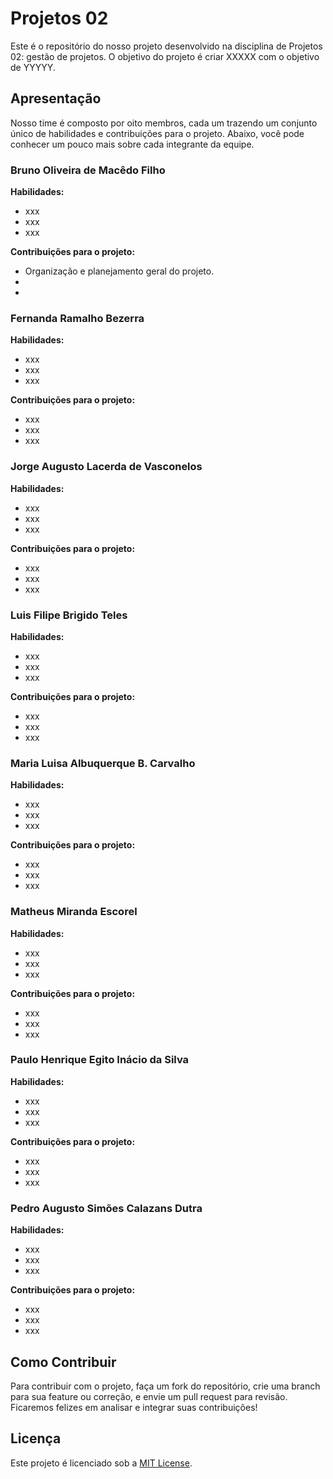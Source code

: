 # Projetos 02

Este é o repositório do nosso projeto desenvolvido na disciplina de Projetos 02: gestão de projetos. O objetivo do projeto é criar XXXXX com o objetivo de YYYYY.

## Apresentação

Nosso time é composto por oito membros, cada um trazendo um conjunto único de habilidades e contribuições para o projeto. Abaixo, você pode conhecer um pouco mais sobre cada integrante da equipe.

### Bruno Oliveira de Macêdo Filho
**Habilidades:** 
- xxx
- xxx
- xxx

**Contribuições para o projeto:**
- Organização e planejamento geral do projeto.
- 
- 

### Fernanda Ramalho Bezerra
**Habilidades:** 
- xxx
- xxx
- xxx

**Contribuições para o projeto:**
- xxx
- xxx
- xxx

### Jorge Augusto Lacerda de Vasconelos
**Habilidades:** 
- xxx
- xxx
- xxx

**Contribuições para o projeto:**
- xxx
- xxx
- xxx

### Luis Filipe Brigido Teles
**Habilidades:** 
- xxx
- xxx
- xxx

**Contribuições para o projeto:**
- xxx
- xxx
- xxx

### Maria Luisa Albuquerque B. Carvalho
**Habilidades:** 
- xxx
- xxx
- xxx

**Contribuições para o projeto:**
- xxx
- xxx
- xxx

### Matheus Miranda Escorel
**Habilidades:** 
- xxx
- xxx
- xxx

**Contribuições para o projeto:**
- xxx
- xxx
- xxx
  
### Paulo Henrique Egito Inácio da Silva
**Habilidades:** 
- xxx
- xxx
- xxx

**Contribuições para o projeto:**
- xxx
- xxx
- xxx

### Pedro Augusto Simões Calazans Dutra
**Habilidades:** 
- xxx
- xxx
- xxx

**Contribuições para o projeto:**
- xxx
- xxx
- xxx


## Como Contribuir

Para contribuir com o projeto, faça um fork do repositório, crie uma branch para sua feature ou correção, e envie um pull request para revisão. Ficaremos felizes em analisar e integrar suas contribuições!

## Licença

Este projeto é licenciado sob a [MIT License](LICENSE).
